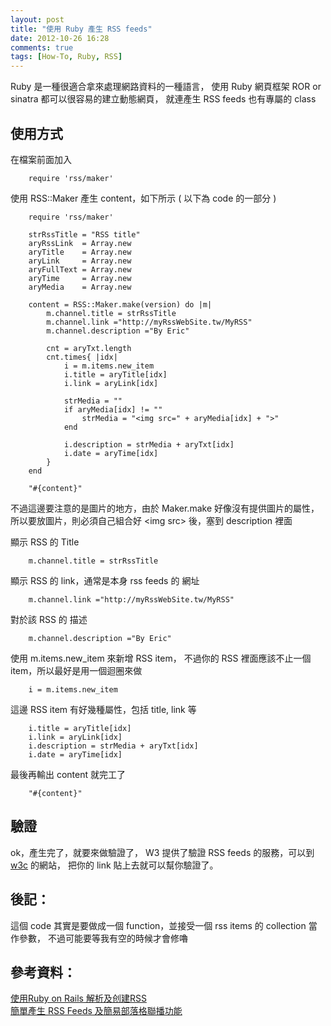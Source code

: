 ```yaml
---
layout: post
title: "使用 Ruby 產生 RSS feeds"
date: 2012-10-26 16:28
comments: true
tags: [How-To, Ruby, RSS] 
---
```


Ruby 是一種很適合拿來處理網路資料的一種語言，
使用 Ruby 網頁框架 ROR or sinatra 都可以很容易的建立動態網頁，
就連產生 RSS feeds 也有專屬的 class  

使用方式
--------------
在檔案前面加入  
```
	require 'rss/maker'
```
	
使用 RSS::Maker 產生 content，如下所示 ( 以下為 code 的一部分 )  

<!--more-->
```
	require 'rss/maker'
	
	strRssTitle = "RSS title"
	aryRssLink  = Array.new
	aryTitle    = Array.new
	aryLink     = Array.new
	aryFullText = Array.new
	aryTime     = Array.new
	aryMedia    = Array.new
	
	content = RSS::Maker.make(version) do |m|
		m.channel.title = strRssTitle
		m.channel.link ="http://myRssWebSite.tw/MyRSS"
		m.channel.description ="By Eric" 

		cnt = aryTxt.length
		cnt.times{ |idx|
			i = m.items.new_item
			i.title = aryTitle[idx]
			i.link = aryLink[idx]
			
			strMedia = ""
			if aryMedia[idx] != ""
				strMedia = "<img src=" + aryMedia[idx] + ">"
			end
				
			i.description = strMedia + aryTxt[idx]
			i.date = aryTime[idx]
		}
	end  
	
	"#{content}"
```	



不過這邊要注意的是圖片的地方，由於 Maker.make 好像沒有提供圖片的屬性，
所以要放圖片，則必須自己組合好 &lt;img src&gt; 後，塞到 description 裡面  

顯示 RSS 的 Title  
```
	m.channel.title = strRssTitle
```

顯示 RSS 的 link，通常是本身 rss feeds 的 網址  
```
	m.channel.link ="http://myRssWebSite.tw/MyRSS"
```
	
對於該 RSS 的 描述  
```
	m.channel.description ="By Eric" 
```
	
使用 m.items.new_item 來新增 RSS item，
不過你的 RSS 裡面應該不止一個 item，所以最好是用一個迴圈來做  
```
	i = m.items.new_item
```

這邊 RSS item 有好幾種屬性，包括 title, link 等
```
	i.title = aryTitle[idx]
	i.link = aryLink[idx]
	i.description = strMedia + aryTxt[idx]
	i.date = aryTime[idx]
```

最後再輸出 content 就完工了
```
	"#{content}"
```
	
驗證
------------
ok，產生完了，就要來做驗證了，
W3 提供了驗證 RSS feeds 的服務，可以到 [w3c](http://validator.w3.org/feed/) 的網站，
把你的 link 貼上去就可以幫你驗證了。



	
後記：
----------------
這個 code 其實是要做成一個 function，並接受一個 rss items 的 collection 當作參數，
不過可能要等我有空的時候才會修嚕


參考資料：
---------------------
[使用Ruby on Rails 解析及创建RSS](http://cpccai.iteye.com/blog/137941)  
[簡單產生 RSS Feeds 及簡易部落格聯播功能](http://ithelp.ithome.com.tw/question/10011541?tag=rt.rq)  

